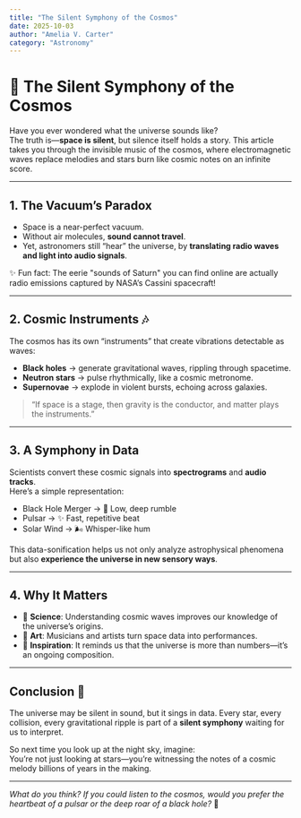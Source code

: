 ```yaml
---
title: "The Silent Symphony of the Cosmos"
date: 2025-10-03
author: "Amelia V. Carter"
category: "Astronomy"
---
```


# 🌌 The Silent Symphony of the Cosmos

Have you ever wondered what the universe sounds like?  
The truth is—**space is silent**, but silence itself holds a story. This article takes you through the invisible music of the cosmos, where electromagnetic waves replace melodies and stars burn like cosmic notes on an infinite score.

---

## 1. The Vacuum’s Paradox

- Space is a near-perfect vacuum.  
- Without air molecules, **sound cannot travel**.  
- Yet, astronomers still “hear” the universe, by **translating radio waves and light into audio signals**.

✨ Fun fact: The eerie "sounds of Saturn" you can find online are actually radio emissions captured by NASA’s Cassini spacecraft!

---

## 2. Cosmic Instruments 🎶

The cosmos has its own “instruments” that create vibrations detectable as waves:

- **Black holes** → generate gravitational waves, rippling through spacetime.  
- **Neutron stars** → pulse rhythmically, like a cosmic metronome.  
- **Supernovae** → explode in violent bursts, echoing across galaxies.

> “If space is a stage, then gravity is the conductor, and matter plays the instruments.”  

---

## 3. A Symphony in Data

Scientists convert these cosmic signals into **spectrograms** and **audio tracks**.  
Here’s a simple representation:

- Black Hole Merger → 🎵 Low, deep rumble
- Pulsar → ✨ Fast, repetitive beat
- Solar Wind → 🌬️ Whisper-like hum

This data-sonification helps us not only analyze astrophysical phenomena but also **experience the universe in new sensory ways**.

---

## 4. Why It Matters

- 🔭 **Science**: Understanding cosmic waves improves our knowledge of the universe’s origins.  
- 🎨 **Art**: Musicians and artists turn space data into performances.  
- 🧠 **Inspiration**: It reminds us that the universe is more than numbers—it’s an ongoing composition.

---

## Conclusion 🚀

The universe may be silent in sound, but it sings in data. Every star, every collision, every gravitational ripple is part of a **silent symphony** waiting for us to interpret.

So next time you look up at the night sky, imagine:  
You’re not just looking at stars—you’re witnessing the notes of a cosmic melody billions of years in the making.

---

*What do you think? If you could listen to the cosmos, would you prefer the heartbeat of a pulsar or the deep roar of a black hole?* 🌠